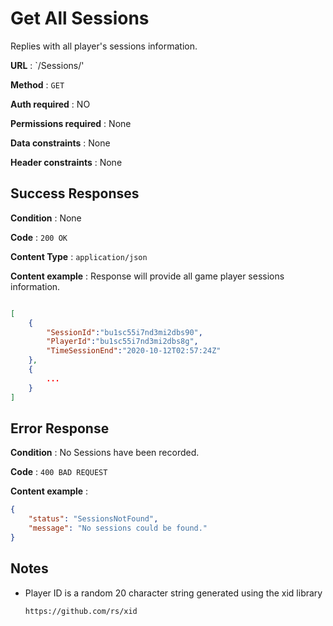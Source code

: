 # Get All Sessions

Replies with all player's sessions information.

**URL** : `/Sessions/'

**Method** : `GET`

**Auth required** : NO

**Permissions required** : None

**Data constraints** : None

**Header constraints** : None

## Success Responses

**Condition** : None

**Code** : `200 OK`

**Content Type** : `application/json`

**Content example** : Response will provide all game player sessions information.

```json

[
    {
        "SessionId":"bu1sc55i7nd3mi2dbs90",
        "PlayerId":"bu1sc55i7nd3mi2dbs8g",
        "TimeSessionEnd":"2020-10-12T02:57:24Z"
    },
    {
        ...
    }
]
```

## Error Response

**Condition** : No Sessions have been recorded.

**Code** : `400 BAD REQUEST`

**Content example** :

```json
{
    "status": "SessionsNotFound",
    "message": "No sessions could be found."
}
```

## Notes

* Player ID is a random 20 character string generated using the xid library

  `https://github.com/rs/xid`
